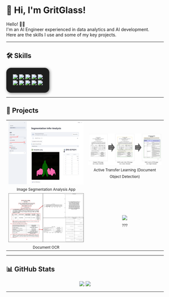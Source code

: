 # 👋 Hi, I'm GritGlass!
    
Hello! 🚀✨  
I'm an AI Engineer experienced in data analytics and AI development.  
Here are the skills I use and some of my key projects.    


            
---

## 🛠 Skills

<div align="center" style="border: 1px solid #444; border-radius: 15px; padding: 20px; background-color: #1e1e1e; box-shadow: 2px 2px 8px #888; display: inline-block;">

  <!-- 1번째 줄 -->
  <img src="https://img.shields.io/badge/Python-3776AB?style=for-the-badge&logo=python&logoColor=white"/>
  <img src="https://img.shields.io/badge/MySQL-4479A1?style=for-the-badge&logo=mysql&logoColor=white"/>
  <img src="https://img.shields.io/badge/PyTorch-EE4C2C?style=for-the-badge&logo=pytorch&logoColor=white"/>
  <img src="https://img.shields.io/badge/Pandas-150458?style=for-the-badge&logo=pandas&logoColor=white"/>
  <img src="https://img.shields.io/badge/Plotly-3F4F75?style=for-the-badge&logo=plotly&logoColor=white"/>
  
  <br/>

  <!-- 2번째 줄 -->
  <img src="https://img.shields.io/badge/AWS-232F3E?style=for-the-badge&logo=amazon-aws&logoColor=white"/>
  <img src="https://img.shields.io/badge/Streamlit-FF4B4B?style=for-the-badge&logo=streamlit&logoColor=white"/>
  <img src="https://img.shields.io/badge/Matplotlib-11557c?style=for-the-badge&logo=plotly&logoColor=white"/>
  <img src="https://img.shields.io/badge/Seaborn-4B8BBE?style=for-the-badge&logo=python&logoColor=white"/>
  <img src="https://img.shields.io/badge/Polars-5A0FC8?style=for-the-badge&logo=rust&logoColor=white"/>

</div>

---

## 📌 Projects

<table align="center">
  <tr>
    <td align="center">
      <a href="https://github.com/GritGlass/AI-portfolio/tree/master/segmentation_analizer">
        <img src="https://github.com/GritGlass/AI-portfolio/blob/416ada79f311d805c76e98124e2e8e562b024002/segmentation_analizer/assets/analizer.png" width="340" />
      </a>
      <br/>
      <sub>Image Segmentation Analysis App</sub>
    </td>
    <td align="center">
      <a href="https://github.com/GritGlass/AI-portfolio/tree/master/active_learning_object_detection">
        <img src="https://github.com/GritGlass/AI-portfolio/blob/5b43ed9b6da8edee690fcbf53bbaea364537fcfa/active_learning_object_detection/assets/example.png" width="340" />
      </a>
      <br/>
      <sub>Active Transfer Learning (Document Object Detection)</sub>
    </td>
  </tr>
  <tr>
    <td align="center">
      <a href="https://github.com/GritGlass/AI-portfolio/tree/master/OCR">
        <img src="https://github.com/GritGlass/AI-portfolio/blob/3a4e16a130a4b0aba49cca62070fb28ec93e339f/OCR/assets/OCR.png" width="340" />
      </a>
      <br/>
      <sub>Document OCR</sub>
    </td>
    <td align="center">
      <a href="https://github.com/GritGlass/kpi-dashboard">
        <img src="https://github-readme-stats.vercel.app/api/pin/?username=GritGlass&repo=kpi-dashboard&theme=tokyonight&hide_border=true" width="340" />
      </a>
      <br/>
      <sub>???</sub>
    </td>
  </tr>
</table>

---

## 📊 GitHub Stats

<p align="center">
  <img src="https://github-readme-stats.vercel.app/api?username=GritGlass&show_icons=true&theme=tokyonight" height="160"/>
  <img src="https://github-readme-stats.vercel.app/api/top-langs/?username=GritGlass&layout=compact&theme=tokyonight" height="160"/>
</p>



            
---

        

